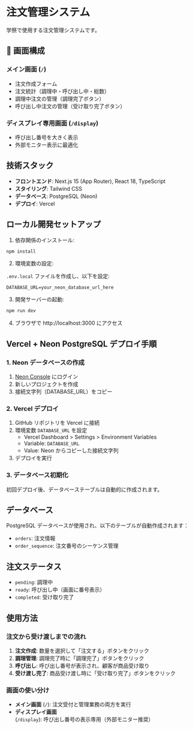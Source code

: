 # 注文管理システム

学祭で使用する注文管理システムです。

## 📱 画面構成

### メイン画面 (`/`)

- 注文作成フォーム
- 注文統計（調理中・呼び出し中・総数）
- 調理中注文の管理（調理完了ボタン）
- 呼び出し中注文の管理（受け取り完了ボタン）

### ディスプレイ専用画面 (`/display`)

- 呼び出し番号を大きく表示
- 外部モニター表示に最適化

## 技術スタック

- **フロントエンド**: Next.js 15 (App Router), React 18, TypeScript
- **スタイリング**: Tailwind CSS
- **データベース**: PostgreSQL (Neon)
- **デプロイ**: Vercel

## ローカル開発セットアップ

1. 依存関係のインストール:

```bash
npm install
```

2. 環境変数の設定:

`.env.local` ファイルを作成し、以下を設定:

```
DATABASE_URL=your_neon_database_url_here
```

3. 開発サーバーの起動:

```bash
npm run dev
```

4. ブラウザで http://localhost:3000 にアクセス

## Vercel + Neon PostgreSQL デプロイ手順

### 1. Neon データベースの作成

1. [Neon Console](https://console.neon.tech) にログイン
2. 新しいプロジェクトを作成
3. 接続文字列（DATABASE_URL）をコピー

### 2. Vercel デプロイ

1. GitHub リポジトリを Vercel に接続
2. 環境変数 `DATABASE_URL` を設定
   - Vercel Dashboard > Settings > Environment Variables
   - Variable: `DATABASE_URL`
   - Value: Neon からコピーした接続文字列
3. デプロイを実行

### 3. データベース初期化

初回デプロイ後、データベーステーブルは自動的に作成されます。

## データベース

PostgreSQL データベースが使用され、以下のテーブルが自動作成されます：

- `orders`: 注文情報
- `order_sequence`: 注文番号のシーケンス管理

## 注文ステータス

- `pending`: 調理中
- `ready`: 呼び出し中（画面に番号表示）
- `completed`: 受け取り完了

## 使用方法

### 注文から受け渡しまでの流れ

1. **注文作成**: 数量を選択して「注文する」ボタンをクリック
2. **調理管理**: 調理完了時に「調理完了」ボタンをクリック
3. **呼び出し**: 呼び出し番号が表示され、顧客が商品受け取り
4. **受け渡し完了**: 商品受け渡し時に「受け取り完了」ボタンをクリック

### 画面の使い分け

- **メイン画面** (`/`): 注文受付と管理業務の両方を実行
- **ディスプレイ画面** (`/display`): 呼び出し番号の表示専用（外部モニター推奨）
